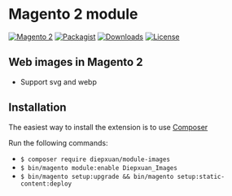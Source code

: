 Magento 2 module
==================
[![Magento 2](https://img.shields.io/badge/Magento-%3E=2.4-blue.svg)](https://github.com/magento/magento2)
[![Packagist](https://img.shields.io/packagist/v/diepxuan/module-images)](https://packagist.org/packages/diepxuan/module-images)
[![Downloads](https://img.shields.io/packagist/dt/diepxuan/module-images)](https://packagist.org/packages/diepxuan/module-images)
[![License](https://img.shields.io/packagist/l/diepxuan/module-images)](https://packagist.org/packages/diepxuan/module-images)

Web images in Magento 2
-----------------------

* Support svg and webp

Installation
------------

The easiest way to install the extension is to use [Composer](https://getcomposer.org/)

Run the following commands:

- ```$ composer require diepxuan/module-images```
- ```$ bin/magento module:enable Diepxuan_Images```
- ```$ bin/magento setup:upgrade && bin/magento setup:static-content:deploy```
